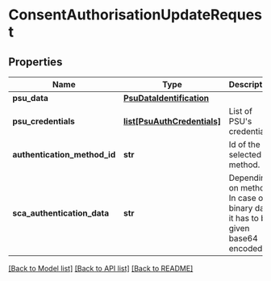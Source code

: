 # ConsentAuthorisationUpdateRequest

## Properties
Name | Type | Description | Notes
------------ | ------------- | ------------- | -------------
**psu_data** | [**PsuDataIdentification**](PsuDataIdentification.md) |  | [optional] 
**psu_credentials** | [**list[PsuAuthCredentials]**](PsuAuthCredentials.md) | List of PSU&#x27;s credentials.  | [optional] 
**authentication_method_id** | **str** | Id of the selected method.  | [optional] 
**sca_authentication_data** | **str** | Depending on method. In case of binary data it has to be given base64 encoded.  | [optional] 

[[Back to Model list]](../README.md#documentation-for-models) [[Back to API list]](../README.md#documentation-for-api-endpoints) [[Back to README]](../README.md)

